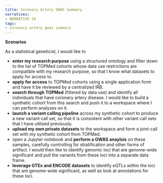 ```yaml
---
title: Coronary Artery GWAS Summary
narratives:
- NARRATIVE-14
tags:
- coronary artery gwas summary
---
```

**Scenarios**

As a statistical geneticist, I would like to
- **enter my research purpose** using a structured ontology and filter down to the list of TOPMed cohorts whose data use restrictions are compatible with my research purpose, so that I know what datasets to apply for access to.
- **apply for access** to TOPMed cohorts using a single application form and have it be reviewed by a centralized IRB.
- **search through TOPMed** (filtered by data use) and identify all individuals that have coronary artery disease. I would like to build a synthetic cohort from this search and push it to a workspace where I can perform analyses on it.
- **launch a variant calling pipeline** across my synthetic cohort to produce a new variant call set, so that it is consistent with other variant call sets that I have utilized previously.
- **upload my own private datasets** to the workspace and form a joint-call set with my synthetic cohort from TOPMed.
- open a Jupyter notebook and **perform a GWAS anaylsis** on these samples, carefully controlling for stratification and other forms of artifact. I would then like to identify genomic loci that are genome-wide significant and pull the variants from these loci into a separate data frame.
- **leverage GTEx and ENCODE datasets** to identify eQTLs within the loci that are genome-wide significant, as well as look at annotations for these loci.